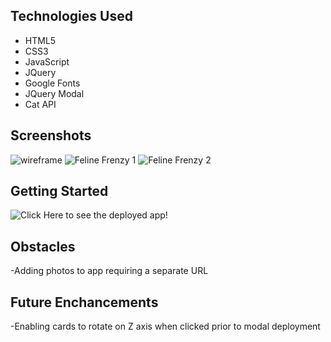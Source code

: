 ## Technologies Used
- HTML5
- CSS3
- JavaScript
- JQuery
- Google Fonts
- JQuery Modal
- Cat API

## Screenshots

![wireframe](/home/mdb/Downloads/felineFrenzy.png)
![Feline Frenzy 1](/home/mdb/Pictures/felineFrenzy1.png)
![Feline Frenzy 2](/home/mdb/Pictures/felineFrenzy2.png)

## Getting Started

![Click Here](https://feline-frenzy-git-master.mbawu86.vercel.app/) to see the deployed app!

## Obstacles
-Adding photos to app requiring a separate URL 

## Future Enchancements
-Enabling cards to rotate on Z axis when clicked prior to modal deployment